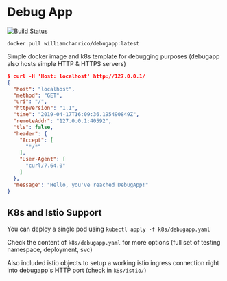 # Debug App

[![Build Status](https://cloud.drone.io/api/badges/williamchanrico/debugapp/status.svg)](https://cloud.drone.io/williamchanrico/debugapp)

`docker pull williamchanrico/debugapp:latest`

Simple docker image and k8s template for debugging purposes (debugapp also hosts simple HTTP & HTTPS servers)

```json
$ curl -H 'Host: localhost' http://127.0.0.1/
{
  "host": "localhost",
  "method": "GET",
  "uri": "/",
  "httpVersion": "1.1",
  "time": "2019-04-17T16:09:36.195490849Z",
  "remoteAddr": "127.0.0.1:40592",
  "tls": false,
  "header": {
    "Accept": [
      "*/*"
    ],
    "User-Agent": [
      "curl/7.64.0"
    ]
  },
  "message": "Hello, you've reached DebugApp!"
}
```

## K8s and Istio Support

You can deploy a single pod using `kubectl apply -f k8s/debugapp.yaml`

Check the content of `k8s/debugapp.yaml` for more options (full set of testing namespace, deployment, svc)

Also included istio objects to setup a working istio ingress connection right into debugapp's HTTP port (check in `k8s/istio/`)
